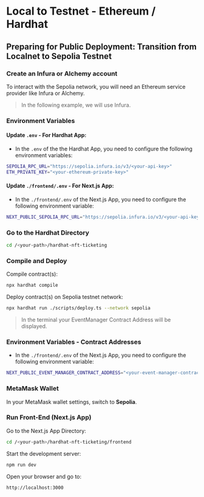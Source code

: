 # Local to Testnet - Ethereum / Hardhat

## Preparing for Public Deployment: Transition from Localnet to Sepolia Testnet

### Create an Infura or Alchemy account

To interact with the Sepolia network, you will need an Ethereum service provider like Infura or Alchemy.

> In the following example, we will use Infura.


### Environment Variables

#### Update `.env` - For Hardhat App:

- In the `.env` of the the Hardhat App, you need to configure the following environment variables:

```bash
SEPOLIA_RPC_URL="https://sepolia.infura.io/v3/<your-api-key>"
ETH_PRIVATE_KEY="<your-ethereum-private-key>"
```

#### Update `./frontend/.env` - For Next.js App:

- In the `./frontend/.env` of the Next.js App, you need to configure the following environment variable:

```bash
NEXT_PUBLIC_SEPOLIA_RPC_URL="https://sepolia.infura.io/v3/<your-api-key>"
```


### Go to the Hardhat Directory

```bash
cd /<your-path>/hardhat-nft-ticketing
```


### Compile and Deploy

Compile contract(s):

```bash
npx hardhat compile
```

Deploy contract(s) on Sepolia testnet network:

```bash
npx hardhat run ./scripts/deploy.ts --network sepolia
```

> In the terminal your EventManager Contract Address will be displayed.

### Environment Variables - Contract Addresses

- In the `./frontend/.env` of the Next.js App, you need to configure the following environment variable:

```bash
NEXT_PUBLIC_EVENT_MANAGER_CONTRACT_ADDRESS="<your-event-manager-contract-address>"
```


### MetaMask Wallet

In your MetaMask wallet settings, switch to **Sepolia**.


### Run Front-End (Next.js App)

Go to the Next.js App Directory:

```bash
cd /<your-path>/hardhat-nft-ticketing/frontend
```

Start the development server:

```bash
npm run dev
```

Open your browser and go to:

```bash
http://localhost:3000
```
